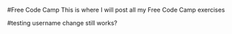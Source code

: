 #Free Code Camp
This is where I will post all my Free Code Camp exercises

#testing username change
still works?
